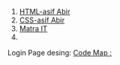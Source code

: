 1. [HTML-asif Abir](https://www.youtube.com/@abir.upwork/playlists)
2. [CSS-asif Abir](https://www.youtube.com/@abir.upwork/playlists)
3. [Matra IT](https://www.youtube.com/@matrait9798/playlists)
4. 


Login Page desing:
[Code Map : ](https://www.youtube.com/shorts/lV7tBhBU2iw)

